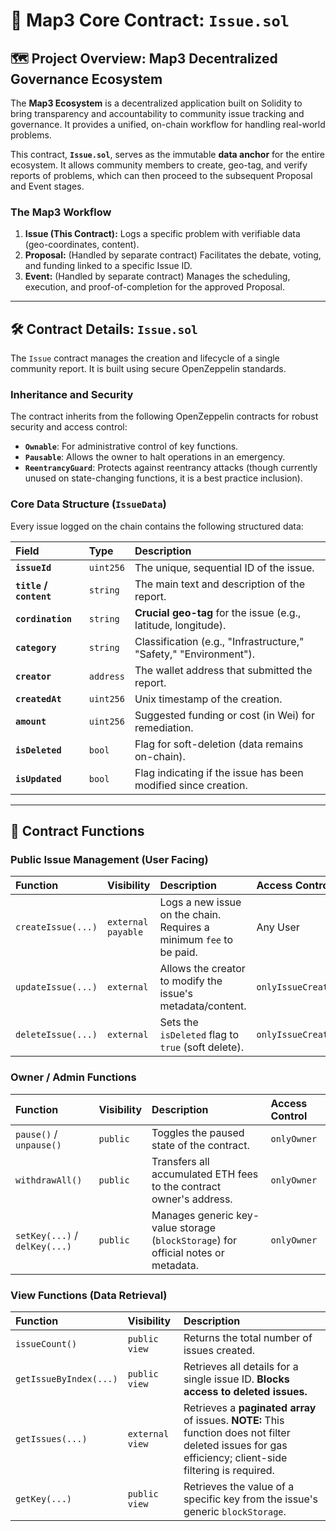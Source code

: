 # 🚨 Map3 Core Contract: `Issue.sol`

## 🗺️ Project Overview: Map3 Decentralized Governance Ecosystem

The **Map3 Ecosystem** is a decentralized application built on Solidity to bring transparency and accountability to community issue tracking and governance. It provides a unified, on-chain workflow for handling real-world problems.

This contract, **`Issue.sol`**, serves as the immutable **data anchor** for the entire ecosystem. It allows community members to create, geo-tag, and verify reports of problems, which can then proceed to the subsequent Proposal and Event stages.

### The Map3 Workflow
1.  **Issue (This Contract):** Logs a specific problem with verifiable data (geo-coordinates, content).
2.  **Proposal:** (Handled by separate contract) Facilitates the debate, voting, and funding linked to a specific Issue ID.
3.  **Event:** (Handled by separate contract) Manages the scheduling, execution, and proof-of-completion for the approved Proposal.

***

## 🛠️ Contract Details: `Issue.sol`

The `Issue` contract manages the creation and lifecycle of a single community report. It is built using secure OpenZeppelin standards.

### Inheritance and Security

The contract inherits from the following OpenZeppelin contracts for robust security and access control:

* **`Ownable`**: For administrative control of key functions.
* **`Pausable`**: Allows the owner to halt operations in an emergency.
* **`ReentrancyGuard`**: Protects against reentrancy attacks (though currently unused on state-changing functions, it is a best practice inclusion).

### Core Data Structure (`IssueData`)

Every issue logged on the chain contains the following structured data:

| Field | Type | Description |
| :--- | :--- | :--- |
| **`issueId`** | `uint256` | The unique, sequential ID of the issue. |
| **`title` / `content`** | `string` | The main text and description of the report. |
| **`cordination`** | `string` | **Crucial geo-tag** for the issue (e.g., latitude, longitude). |
| **`category`** | `string` | Classification (e.g., "Infrastructure," "Safety," "Environment"). |
| **`creator`** | `address` | The wallet address that submitted the report. |
| **`createdAt`** | `uint256` | Unix timestamp of the creation. |
| **`amount`** | `uint256` | Suggested funding or cost (in Wei) for remediation. |
| **`isDeleted`** | `bool` | Flag for soft-deletion (data remains on-chain). |
| **`isUpdated`** | `bool` | Flag indicating if the issue has been modified since creation. |

***

## 🚀 Contract Functions

### Public Issue Management (User Facing)

| Function | Visibility | Description | Access Control |
| :--- | :--- | :--- | :--- |
| `createIssue(...)` | `external payable` | Logs a new issue on the chain. Requires a minimum `fee` to be paid. | Any User |
| `updateIssue(...)` | `external` | Allows the creator to modify the issue's metadata/content. | `onlyIssueCreator` |
| `deleteIssue(...)` | `external` | Sets the `isDeleted` flag to `true` (soft delete). | `onlyIssueCreator` |

### Owner / Admin Functions

| Function | Visibility | Description | Access Control |
| :--- | :--- | :--- | :--- |
| `pause()` / `unpause()` | `public` | Toggles the paused state of the contract. | `onlyOwner` |
| `withdrawAll()` | `public` | Transfers all accumulated ETH fees to the contract owner's address. | `onlyOwner` |
| `setKey(...)` / `delKey(...)` | `public` | Manages generic key-value storage (`blockStorage`) for official notes or metadata. | `onlyOwner` |

### View Functions (Data Retrieval)

| Function | Visibility | Description |
| :--- | :--- | :--- |
| `issueCount()` | `public view` | Returns the total number of issues created. |
| `getIssueByIndex(...)` | `public view` | Retrieves all details for a single issue ID. **Blocks access to deleted issues.** |
| `getIssues(...)` | `external view` | Retrieves a **paginated array** of issues. **NOTE:** This function does not filter deleted issues for gas efficiency; client-side filtering is required. |
| `getKey(...)` | `public view` | Retrieves the value of a specific key from the issue's generic `blockStorage`. |